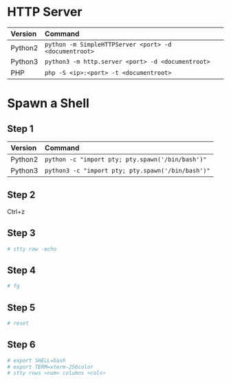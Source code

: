 # HTTP Server
| Version | Command                                                   |
| :------ | :-------------------------------------------------------- |
| Python2 | ```python -m SimpleHTTPServer <port> -d <documentroot>``` |
| Python3 | ```python3 -m http.server <port> -d <documentroot>```     |
| PHP     | ```php -S <ip>:<port> -t <documentroot>```                |


# Spawn a Shell
## Step 1
| Version | Command                                               |
| :------ | :---------------------------------------------------- |
| Python2 | ```python -c "import pty; pty.spawn('/bin/bash')"```  |
| Python3 | ```python3 -c "import pty; pty.spawn('/bin/bash')"``` |

## Step 2
Ctrl+z

## Step 3
```bash
# stty raw -echo
```

## Step 4
```bash
# fg
```

## Step 5
```bash
# reset
```

## Step 6
```bash
# export SHELL=bash
# export TERM=xterm-256color
# stty rows <num> columns <cols>
```
